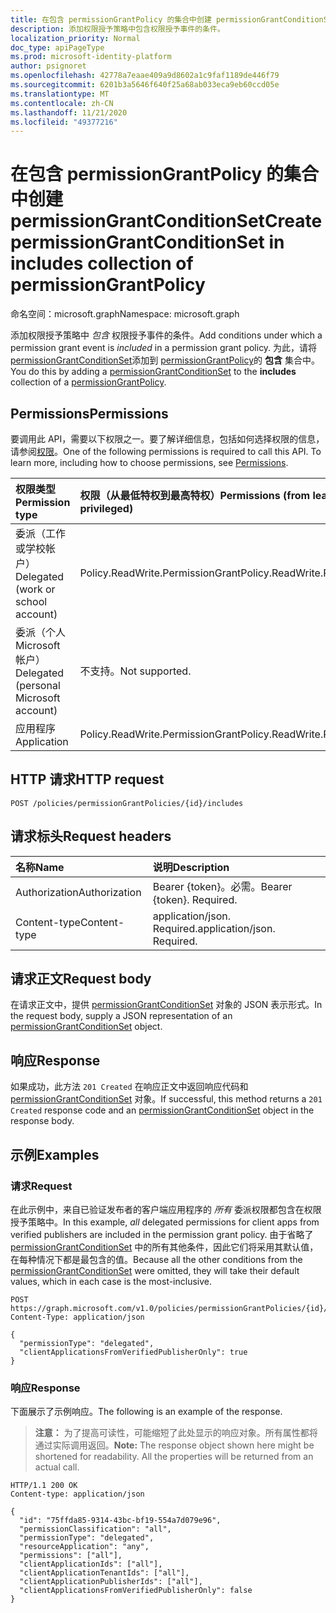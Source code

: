 ```yaml
---
title: 在包含 permissionGrantPolicy 的集合中创建 permissionGrantConditionSet
description: 添加权限授予策略中包含权限授予事件的条件。
localization_priority: Normal
doc_type: apiPageType
ms.prod: microsoft-identity-platform
author: psignoret
ms.openlocfilehash: 42778a7eaae409a9d8602a1c9faf1189de446f79
ms.sourcegitcommit: 6201b3a5646f640f25a68ab033eca9eb60ccd05e
ms.translationtype: MT
ms.contentlocale: zh-CN
ms.lasthandoff: 11/21/2020
ms.locfileid: "49377216"
---
```

# <a name="create-permissiongrantconditionset-in-includes-collection-of-permissiongrantpolicy"></a><span data-ttu-id="59ab7-103">在包含 permissionGrantPolicy 的集合中创建 permissionGrantConditionSet</span><span class="sxs-lookup"><span data-stu-id="59ab7-103">Create permissionGrantConditionSet in includes collection of permissionGrantPolicy</span></span>

<span data-ttu-id="59ab7-104">命名空间：microsoft.graph</span><span class="sxs-lookup"><span data-stu-id="59ab7-104">Namespace: microsoft.graph</span></span>

<span data-ttu-id="59ab7-105">添加权限授予策略中 *包含* 权限授予事件的条件。</span><span class="sxs-lookup"><span data-stu-id="59ab7-105">Add conditions under which a permission grant event is *included* in a permission grant policy.</span></span> <span data-ttu-id="59ab7-106">为此，请将 [permissionGrantConditionSet](../resources/permissiongrantconditionset.md)添加到 [permissionGrantPolicy](../resources/permissionGrantPolicy.md)的 **包含** 集合中。</span><span class="sxs-lookup"><span data-stu-id="59ab7-106">You do this by adding a [permissionGrantConditionSet](../resources/permissiongrantconditionset.md) to the **includes** collection of a  [permissionGrantPolicy](../resources/permissionGrantPolicy.md).</span></span>

## <a name="permissions"></a><span data-ttu-id="59ab7-107">Permissions</span><span class="sxs-lookup"><span data-stu-id="59ab7-107">Permissions</span></span>

<span data-ttu-id="59ab7-p102">要调用此 API，需要以下权限之一。要了解详细信息，包括如何选择权限的信息，请参阅[权限](/graph/permissions-reference)。</span><span class="sxs-lookup"><span data-stu-id="59ab7-p102">One of the following permissions is required to call this API. To learn more, including how to choose permissions, see [Permissions](/graph/permissions-reference).</span></span>

|<span data-ttu-id="59ab7-110">权限类型</span><span class="sxs-lookup"><span data-stu-id="59ab7-110">Permission type</span></span>      | <span data-ttu-id="59ab7-111">权限（从最低特权到最高特权）</span><span class="sxs-lookup"><span data-stu-id="59ab7-111">Permissions (from least to most privileged)</span></span>              |
|:--------------------|:---------------------------------------------------------|
|<span data-ttu-id="59ab7-112">委派（工作或学校帐户）</span><span class="sxs-lookup"><span data-stu-id="59ab7-112">Delegated (work or school account)</span></span> | <span data-ttu-id="59ab7-113">Policy.ReadWrite.PermissionGrant</span><span class="sxs-lookup"><span data-stu-id="59ab7-113">Policy.ReadWrite.PermissionGrant</span></span> |
|<span data-ttu-id="59ab7-114">委派（个人 Microsoft 帐户）</span><span class="sxs-lookup"><span data-stu-id="59ab7-114">Delegated (personal Microsoft account)</span></span> | <span data-ttu-id="59ab7-115">不支持。</span><span class="sxs-lookup"><span data-stu-id="59ab7-115">Not supported.</span></span>    |
|<span data-ttu-id="59ab7-116">应用程序</span><span class="sxs-lookup"><span data-stu-id="59ab7-116">Application</span></span> | <span data-ttu-id="59ab7-117">Policy.ReadWrite.PermissionGrant</span><span class="sxs-lookup"><span data-stu-id="59ab7-117">Policy.ReadWrite.PermissionGrant</span></span> |

## <a name="http-request"></a><span data-ttu-id="59ab7-118">HTTP 请求</span><span class="sxs-lookup"><span data-stu-id="59ab7-118">HTTP request</span></span>

<!-- { "blockType": "ignored" } -->

```http
POST /policies/permissionGrantPolicies/{id}/includes
```

## <a name="request-headers"></a><span data-ttu-id="59ab7-119">请求标头</span><span class="sxs-lookup"><span data-stu-id="59ab7-119">Request headers</span></span>

| <span data-ttu-id="59ab7-120">名称</span><span class="sxs-lookup"><span data-stu-id="59ab7-120">Name</span></span>       | <span data-ttu-id="59ab7-121">说明</span><span class="sxs-lookup"><span data-stu-id="59ab7-121">Description</span></span>|
|:-----------|:----------|
| <span data-ttu-id="59ab7-122">Authorization</span><span class="sxs-lookup"><span data-stu-id="59ab7-122">Authorization</span></span> | <span data-ttu-id="59ab7-p103">Bearer {token}。必需。</span><span class="sxs-lookup"><span data-stu-id="59ab7-p103">Bearer {token}. Required.</span></span>  |
| <span data-ttu-id="59ab7-125">Content-type</span><span class="sxs-lookup"><span data-stu-id="59ab7-125">Content-type</span></span> | <span data-ttu-id="59ab7-p104">application/json. Required.</span><span class="sxs-lookup"><span data-stu-id="59ab7-p104">application/json. Required.</span></span> |

## <a name="request-body"></a><span data-ttu-id="59ab7-128">请求正文</span><span class="sxs-lookup"><span data-stu-id="59ab7-128">Request body</span></span>

<span data-ttu-id="59ab7-129">在请求正文中，提供 [permissionGrantConditionSet](../resources/permissiongrantconditionset.md) 对象的 JSON 表示形式。</span><span class="sxs-lookup"><span data-stu-id="59ab7-129">In the request body, supply a JSON representation of an [permissionGrantConditionSet](../resources/permissiongrantconditionset.md) object.</span></span>

## <a name="response"></a><span data-ttu-id="59ab7-130">响应</span><span class="sxs-lookup"><span data-stu-id="59ab7-130">Response</span></span>

<span data-ttu-id="59ab7-131">如果成功，此方法 `201 Created` 在响应正文中返回响应代码和 [permissionGrantConditionSet](../resources/permissiongrantconditionset.md) 对象。</span><span class="sxs-lookup"><span data-stu-id="59ab7-131">If successful, this method returns a `201 Created` response code and an [permissionGrantConditionSet](../resources/permissiongrantconditionset.md) object in the response body.</span></span>

## <a name="examples"></a><span data-ttu-id="59ab7-132">示例</span><span class="sxs-lookup"><span data-stu-id="59ab7-132">Examples</span></span>

### <a name="request"></a><span data-ttu-id="59ab7-133">请求</span><span class="sxs-lookup"><span data-stu-id="59ab7-133">Request</span></span>

<span data-ttu-id="59ab7-134">在此示例中，来自已验证发布者的客户端应用程序的 *所有* 委派权限都包含在权限授予策略中。</span><span class="sxs-lookup"><span data-stu-id="59ab7-134">In this example, *all* delegated permissions for client apps from verified publishers are included in the permission grant policy.</span></span> <span data-ttu-id="59ab7-135">由于省略了 [permissionGrantConditionSet](../resources/permissiongrantconditionset.md) 中的所有其他条件，因此它们将采用其默认值，在每种情况下都是最包含的值。</span><span class="sxs-lookup"><span data-stu-id="59ab7-135">Because all the other conditions from the [permissionGrantConditionSet](../resources/permissiongrantconditionset.md) were omitted, they will take their default values, which in each case is the most-inclusive.</span></span>

<!-- {
  "blockType": "request",
  "truncated": true,
  "name": "permissiongrantpolicy_create_includes"
}-->

```http
POST https://graph.microsoft.com/v1.0/policies/permissionGrantPolicies/{id}/includes
Content-Type: application/json

{
  "permissionType": "delegated",
  "clientApplicationsFromVerifiedPublisherOnly": true
}
```

### <a name="response"></a><span data-ttu-id="59ab7-136">响应</span><span class="sxs-lookup"><span data-stu-id="59ab7-136">Response</span></span>

<span data-ttu-id="59ab7-137">下面展示了示例响应。</span><span class="sxs-lookup"><span data-stu-id="59ab7-137">The following is an example of the response.</span></span>

> <span data-ttu-id="59ab7-p106">**注意：** 为了提高可读性，可能缩短了此处显示的响应对象。所有属性都将通过实际调用返回。</span><span class="sxs-lookup"><span data-stu-id="59ab7-p106">**Note:** The response object shown here might be shortened for readability. All the properties will be returned from an actual call.</span></span>

<!-- {
  "blockType": "response",
  "truncated": true,
  "@odata.type": "microsoft.graph.permissionGrantConditionSet"
} -->

```http
HTTP/1.1 200 OK
Content-type: application/json

{
  "id": "75ffda85-9314-43bc-bf19-554a7d079e96",
  "permissionClassification": "all",
  "permissionType": "delegated",
  "resourceApplication": "any",
  "permissions": ["all"],
  "clientApplicationIds": ["all"],
  "clientApplicationTenantIds": ["all"],
  "clientApplicationPublisherIds": ["all"],
  "clientApplicationsFromVerifiedPublisherOnly": false
}
```
